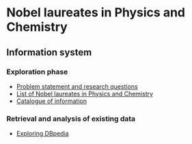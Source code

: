 # Nobel laureates in Physics and Chemistry
## Information system
### Exploration phase
* [Problem statement and research questions](https://github.com/VericaD/nobel_laureates_pc/blob/main/documentation/Problem-statement-research-questions.md)
* [List of Nobel laureates in Physics and Chemistry](https://github.com/VericaD/nobel_laureates_pc/blob/main/documentation/List-laureates.md)
* [Catalogue of information](https://github.com/VericaD/nobel_laureates_pc/blob/main/documentation/Catalogue-des-informations.md)

### Retrieval and analysis of existing data
* [Exploring DBpedia](https://github.com/VericaD/nobel_laureates_pc/blob/main/documentation)

